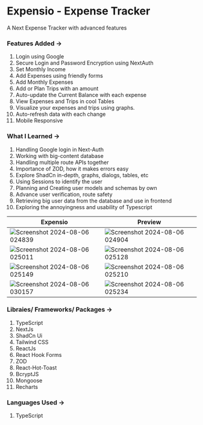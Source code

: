 # Expensio - Expense Tracker
A Next Expense Tracker with advanced features

### Features Added ->
1. Login using Google
2. Secure Login and Password Encryption using NextAuth
3. Set Monthly Income
4. Add Expenses using friendly forms
5. Add Monthly Expenses
6. Add or Plan Trips with an amount
7. Auto-update the Current Balance with each expense
8. View Expenses and Trips in cool Tables
9. Visualize your expenses and trips using graphs.
10. Auto-refresh data with each change
11. Mobile Responsive

### What I Learned ->
1. Handling Google login in Next-Auth
2. Working with big-content database
3. Handling multiple route APIs together
4. Importance of ZOD, how it makes errors easy
5. Explore ShadCn in-depth, graphs, dialogs, tables, etc
6. Using Sessions to identify the user
7. Planning and Creating user models and schemas by own
8. Advance user verification, route safety
9. Retrieving big user data from the database and use in frontend
10. Exploring the annoyingness and usability of Typescript

| Expensio | Preview |
|----------|----------|
| ![Screenshot 2024-08-06 024839](https://github.com/user-attachments/assets/7a9a3b4d-41b7-484e-9bf4-2cdebdcab0ba) | ![Screenshot 2024-08-06 024904](https://github.com/user-attachments/assets/5e9c5a85-1fc2-4d85-94b3-d3ff2cedd5e0) |
|![Screenshot 2024-08-06 025011](https://github.com/user-attachments/assets/5e945f23-3abe-4fed-880a-bbb7905198e2)| ![Screenshot 2024-08-06 025128](https://github.com/user-attachments/assets/3898cdb1-b38c-4e12-9414-3a0c543bcfa4)|
| ![Screenshot 2024-08-06 025149](https://github.com/user-attachments/assets/b8f7cc36-4ebb-49e0-b62f-b127008bd1b8) | ![Screenshot 2024-08-06 025210](https://github.com/user-attachments/assets/492571f6-1b98-4462-a1b4-bc962c750333) |
| ![Screenshot 2024-08-06 030157](https://github.com/user-attachments/assets/b99c37c2-1a46-4c2f-ab8f-e2a29a46d8be) | ![Screenshot 2024-08-06 025234](https://github.com/user-attachments/assets/e2ef10d8-db58-4ec7-ae4d-64856695fe8a) |

### Libraies/ Frameworks/ Packages ->
1. TypeScript
2. NextJs
3. ShadCn Ui
4. Tailwind CSS
5. ReactJs
6. React Hook Forms
7. ZOD
8. React-Hot-Toast
9. BcryptJS
10. Mongoose
11. Recharts

### Languages Used ->
1. TypeScript
